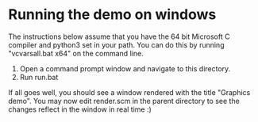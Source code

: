 # Running the demo on windows

The instructions below assume that you have the 64 bit Microsoft C compiler and python3 set
in your path. You can do this by running "vcvarsall.bat x64" on the command
line.

1. Open a command prompt window and navigate to this directory.
2. Run run.bat

If all goes well, you should see a window rendered with the title "Graphics
demo". You may now edit render.scm in the parent directory to see the changes
reflect in the window in real time :) 
